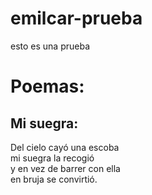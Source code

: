 # emilcar-prueba
esto es una prueba
<h1>Poemas:</h1>
  <h2>Mi suegra:</h2>
  <p>
  Del cielo cayó una escoba <br>
  mi suegra la recogió<br>
  y en vez de barrer con ella<br>
  en bruja se convirtió.
  </p>
